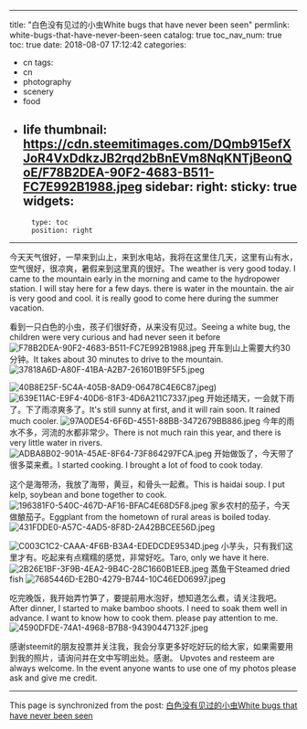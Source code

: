 
---
title: "白色没有见过的小虫White bugs that have never been seen"
permlink: white-bugs-that-have-never-been-seen
catalog: true
toc_nav_num: true
toc: true
date: 2018-08-07 17:12:42
categories:
- cn
tags:
- cn
- photography
- scenery
- food
- life
thumbnail: https://cdn.steemitimages.com/DQmb915efXJoR4VxDdkzJB2rqd2bBnEVm8NqKNTjBeonQoE/F78B2DEA-90F2-4683-B511-FC7E992B1988.jpeg
sidebar:
    right:
        sticky: true
widgets:
    -
        type: toc
        position: right
---


今天天气很好，一早来到山上，来到水电站，我将在这里住几天，这里有山有水，空气很好，很凉爽，暑假来到这里真的很好。The weather is very good today. I came to the mountain early in the morning and came to the hydropower station. I will stay here for a few days. there is water in the mountain. the air is very good and cool. it is really good to come here during the summer vacation.

看到一只白色的小虫，孩子们很好奇，从来没有见过。Seeing a white bug, the children were very curious and had never seen it before
![F78B2DEA-90F2-4683-B511-FC7E992B1988.jpeg](https://cdn.steemitimages.com/DQmb915efXJoR4VxDdkzJB2rqd2bBnEVm8NqKNTjBeonQoE/F78B2DEA-90F2-4683-B511-FC7E992B1988.jpeg)
开车到山上需要大约30分钟。It takes about 30 minutes to drive to the mountain.
![37818A6D-A80F-41BA-A2B7-261601B9F5F5.jpeg](https://cdn.steemitimages.com/DQmegqBEobwYK95yzXnbmp26pV9WiNhBrPADY7iHZ75ACYk/37818A6D-A80F-41BA-A2B7-261601B9F5F5.jpeg)

![40B8E25F-5C4A-405B-8AD9-06478C4E6C87.jpeg](https://cdn.steemitimages.com/DQmXijc9Y9YNYrRN5cxCi5q3Z25BKLdrejBpr7gtbLyExSg/40B8E25F-5C4A-405B-8AD9-06478C4E6C87.jpeg))![639E11AC-E9F4-40D6-81F3-4D6A211C7337.jpeg](https://cdn.steemitimages.com/DQmcTpPDfqbRvJQ4E75rH9T4Bb8dNFVbYzwGTNAcvV16hdY/639E11AC-E9F4-40D6-81F3-4D6A211C7337.jpeg)
开始还晴天，一会就下雨了。下了雨凉爽多了。It's still sunny at first, and it will rain soon.  It rained much cooler.
![97A0DE54-6F6D-4551-88BB-3472679BB886.jpeg](https://cdn.steemitimages.com/DQmZaXLm9TtVevuKxRi3XiH3CefotmBZVYFK5oyDja93Noo/97A0DE54-6F6D-4551-88BB-3472679BB886.jpeg)
今年的雨水不多，河流的水都非常少。There is not much rain this year, and there is very little water in rivers.
![ADBA8B02-901A-45AE-8F64-73F864297FCA.jpeg](https://cdn.steemitimages.com/DQmdR6uHpyVVXHRYno2xYQwxi2Ros3aNSvNatQ7tRnW6xPh/ADBA8B02-901A-45AE-8F64-73F864297FCA.jpeg)
开始做饭了，今天带了很多菜来煮。I started cooking. I brought a lot of food to cook today.

这个是海带汤，我放了海带，黄豆，和骨头一起煮。This is haidai soup. I put kelp, soybean and bone together to cook.
![196381F0-540C-467D-AF16-BFAC4E68D5F8.jpeg](https://cdn.steemitimages.com/DQmT3EFcMpVLQ7X4U6usYy4m8VQUALK7UpZ6gRt7PAxmQH4/196381F0-540C-467D-AF16-BFAC4E68D5F8.jpeg)
家乡农村的茄子，今天做酿茄子。Eggplant from the hometown of rural areas is boiled today.
![431FDDE0-A57C-4AD5-8F8D-2A42BBCEE56D.jpeg](https://cdn.steemitimages.com/DQmaxZB5MkdwLB56DoKjMY1qYSmwDU8mks1cC99sPmLfAqF/431FDDE0-A57C-4AD5-8F8D-2A42BBCEE56D.jpeg)

![C003C1C2-CAAA-4F6B-B3A4-EDEDCDE9534D.jpeg](https://cdn.steemitimages.com/DQmbMtRdFM5oomj9FKAJb3UsdgqWBQidi8QPsRp3eB77am7/C003C1C2-CAAA-4F6B-B3A4-EDEDCDE9534D.jpeg)
小芋头，只有我们这里才有。吃起来有点糯糯的感觉，非常好吃。Taro, only we have it here.
![2B26E1BF-3F9B-4EA2-9B4C-28C1660B1EEB.jpeg](https://cdn.steemitimages.com/DQmU2pTK3WUP3s9sYD9AjCnx8qjpcaUbDgT1apprKnz88Hs/2B26E1BF-3F9B-4EA2-9B4C-28C1660B1EEB.jpeg)
蒸鱼干Steamed dried fish
![7685446D-E2B0-4279-B744-10C46ED06997.jpeg](https://cdn.steemitimages.com/DQmbd6MRKHQzdKoETNUBnUZdVNewT2ampdgjiqa7nFERLRU/7685446D-E2B0-4279-B744-10C46ED06997.jpeg)

吃完晚饭，我开始弄竹笋了，要提前用水泡好，想知道怎么煮，请关注我吧。After dinner, I started to make bamboo shoots. I need to soak them well in advance. I want to know how to cook them. please pay attention to me.
![4590DFDE-74A1-4968-B7B8-94390447132F.jpeg](https://cdn.steemitimages.com/DQmbLAV8dFQUfVVdq3KQ4NCkX4UpQQ44cRnyWz62RgjYmgF/4590DFDE-74A1-4968-B7B8-94390447132F.jpeg)

感谢steemit的朋友投票并关注我，我会分享更多好吃好玩的给大家，如果需要用到我的照片，请询问并在文中写明出处。感谢。
Upvotes and resteem are always welcome. In the event anyone wants to use one of my photos please ask and give me credit.

- - -

This page is synchronized from the post: [白色没有见过的小虫White bugs that have never been seen](https://steemit.com/@cherryzz/white-bugs-that-have-never-been-seen)
